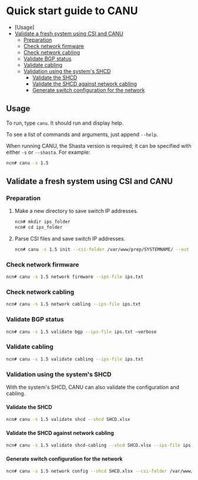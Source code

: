 # Quick start guide to CANU

* [Usage]
* [Validate a fresh system using CSI and CANU](#validate-a-fresh-system-using-csi-and-canu)
  * [Preparation](#preparation)
  * [Check network firmware](#check-network-firmware)
  * [Check network cabling](#check-network-cabling)
  * [Validate BGP status](#validate-bgp-status)
  * [Validate cabling](#validate-cabling)
  * [Validation using the system's SHCD](#validation-using-the-systems-shcd)
    * [Validate the SHCD](#validate-the-shcd)
    * [Validate the SHCD against network cabling](#validate-the-shcd-against-network-cabling)
    * [Generate switch configuration for the network](#generate-switch-configuration-for-the-network)

## Usage

To run, type `canu`. It should run and display help.

To see a list of commands and arguments, just append `--help`.

When running CANU, the Shasta version is required; it can be specified with either `-s` or `--shasta`. For example:

```bash
ncn# canu -s 1.5
```

## Validate a fresh system using CSI and CANU

### Preparation

1. Make a new directory to save switch IP addresses.

    ```bash
    ncn# mkdir ips_folder
    ncn# cd ips_folder
    ```

1. Parse CSI files and save switch IP addresses.

    ```bash
    ncn# canu -s 1.5 init --csi-folder /var/www/prep/SYSTEMNAME/ --out ips.txt
    ```

### Check network firmware

```bash
ncn# canu -s 1.5 network firmware --ips-file ips.txt
```

### Check network cabling

```bash
ncn# canu -s 1.5 network cabling --ips-file ips.txt
```

### Validate BGP status

```bash
ncn# canu -s 1.5 validate bgp --ips-file ips.txt –verbose
```

### Validate cabling

```bash
ncn# canu -s 1.5 validate cabling --ips-file ips.txt
```

### Validation using the system's SHCD

With the system's SHCD, CANU can also validate the configuration and cabling.

#### Validate the SHCD

```bash
ncn# canu -s 1.5 validate shcd --shcd SHCD.xlsx
```

#### Validate the SHCD against network cabling

```bash
ncn# canu -s 1.5 validate shcd-cabling --shcd SHCD.xlsx --ips-file ips.txt
```

#### Generate switch configuration for the network

```bash
ncn# canu -s 1.5 network config --shcd SHCD.xlsx --csi-folder /var/www/prep/SYSTEMNAME/ --folder configs
```
